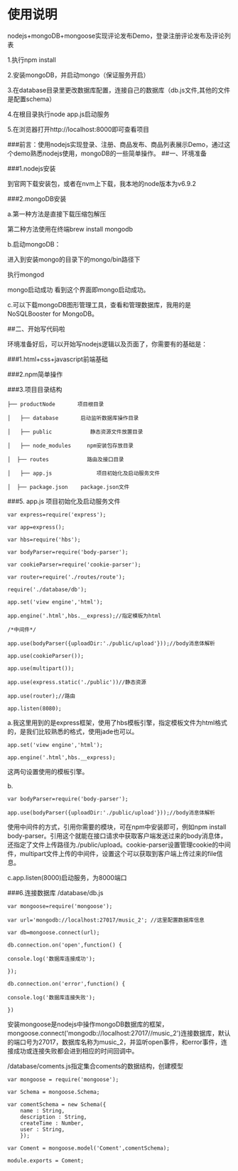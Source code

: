 # 使用说明

nodejs+mongoDB+mongoose实现评论发布Demo，登录注册评论发布及评论列表

1.执行npm install

2.安装mongoDB，并启动mongo（保证服务开启）

3.在database目录里更改数据库配置，连接自己的数据库（db.js文件,其他的文件是配置schema）

4.在根目录执行node app.js启动服务

5.在浏览器打开http://localhost:8000即可查看项目






###前言：使用nodejs实现登录、注册、商品发布、商品列表展示Demo，通过这个demo熟悉nodejs使用，mongoDB的一些简单操作。
##一、环境准备

###1.nodejs安装

到官网下载安装包，或者在nvm上下载，我本地的node版本为v6.9.2

###2.mongoDB安装

a.第一种方法是直接下载压缩包解压

   第二种方法使用在终端brew install mongodb

b.启动mongoDB：

进入到安装mongo的目录下的mongo/bin路径下

执行mongod


mongo启动成功
看到这个界面即mongo启动成功。

c.可以下载mongoDB图形管理工具，查看和管理数据库，我用的是NoSQLBooster for MongoDB。

##二、开始写代码啦

环境准备好后，可以开始写nodejs逻辑以及页面了，你需要有的基础是：

###1.html+css+javascript前端基础

###2.npm简单操作


###3.项目目录结构

	├── productNode       项目根目录
	
	│   ├── database       启动监听数据库操作目录
	
	│   ├── public            静态资源文件放置目录
	
	│   ├── node_modules     npm安装包存放目录
	
	│  ├── routes            路由及接口目录
	
	│   ├── app.js              项目初始化及启动服务文件
	
	│  ├── package.json    package.json文件

###5. app.js 项目初始化及启动服务文件

	var express=require('express');
	
	var app=express();
	
	var hbs=require('hbs');
	
	var bodyParser=require('body-parser');
	
	var cookieParser=require('cookie-parser');
	
	var router=require('./routes/route');
	
	require('./database/db');
	
	app.set('view engine','html');
	
	app.engine('.html',hbs.__express);//指定模板为html

	/*中间件*/
	
	app.use(bodyParser({uploadDir:'./public/upload'}));//body消息体解析
	
	app.use(cookieParser());
	
	app.use(multipart());
	
	app.use(express.static('./public'))//静态资源
	
	app.use(router);//路由
	
	app.listen(8080);

a.我这里用到的是express框架，使用了hbs模板引擎，指定模板文件为html格式的，是我们比较熟悉的格式，使用jade也可以。

	app.set('view engine','html');
	
	app.engine('.html',hbs.__express);

这两句设置使用的模板引擎。

b.

	var bodyParser=require('body-parser');
	
	app.use(bodyParser({uploadDir:'./public/upload'}));//body消息体解析

使用中间件的方式，引用你需要的模块，可在npm中安装即可，例如npm install body-parser。引用这个就能在接口请求中获取客户端发送过来的body消息体，还指定了文件上传路径为./public/upload。cookie-parser设置管理cookie的中间件，multipart文件上传的中间件，设置这个可以获取到客户端上传过来的file信息。

c.app.listen(8000)启动服务，为8000端口

###6.连接数据库 /database/db.js

	var mongoose=require('mongoose');
	
	var url='mongodb://localhost:27017/music_2'; //这里配置数据库信息
	
	var db=mongoose.connect(url);
	
	db.connection.on('open',function() {
	
	console.log('数据库连接成功');
	
	});
	
	db.connection.on('error',function() {
	
	console.log('数据库连接失败');
	
	})

安装mongoose是nodejs中操作mongoDB数据库的框架，mongoose.connect('mongodb://localhost:27017//music_2')连接数据库，默认的端口号为27017，数据库名称为music_2，并监听open事件，和error事件，连接成功或连接失败都会进到相应的时间回调中。

/database/coments.js指定集合coments的数据结构，创建模型

	var mongoose = require('mongoose');

	var Schema = mongoose.Schema;

	var comentSchema = new Schema({
    	name : String,
    	description : String,
    	createTime : Number,
    	user : String,
		});

	var Coment = mongoose.model('Coment',comentSchema);

	module.exports = Coment;